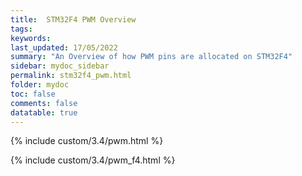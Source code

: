 ```yaml
---
title:  STM32F4 PWM Overview
tags: 
keywords: 
last_updated: 17/05/2022
summary: "An Overview of how PWM pins are allocated on STM32F4"
sidebar: mydoc_sidebar
permalink: stm32f4_pwm.html
folder: mydoc
toc: false
comments: false
datatable: true
---
```


{% include custom/3.4/pwm.html %}

{% include custom/3.4/pwm_f4.html %}
